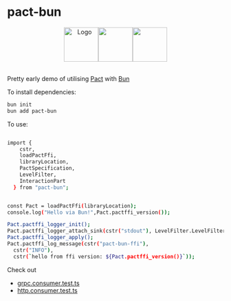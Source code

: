 # pact-bun

<p align="center">
  <a href="https://bun.sh"><img src="https://user-images.githubusercontent.com/709451/182802334-d9c42afe-f35d-4a7b-86ea-9985f73f20c3.png" alt="Logo" height=80 width=80></a><img src="https://i.pinimg.com/originals/01/9e/e0/019ee012b9ca5318b09d2f5696fc54ee.png" height="80" width="80"><img src="https://user-images.githubusercontent.com/19932401/206557102-f5141b7d-a4f4-441b-84f6-ede3552c4696.png" height="80" width="80">
  <br />
  <br />
<script async defer src="https://slack.pact.io/slackin.js"></script>
</p>


Pretty early demo of utilising [Pact](http://pact.io/) with [Bun](https://bun.sh/)

To install dependencies:

```bash
bun init
bun add pact-bun
```

To use:

```bash

import {
    cstr,
    loadPactFfi,
    libraryLocation,
    PactSpecification,
    LevelFilter,
    InteractionPart
  } from "pact-bun";


const Pact = loadPactFfi(libraryLocation);
console.log("Hello via Bun!",Pact.pactffi_version());

Pact.pactffi_logger_init();
Pact.pactffi_logger_attach_sink(cstr("stdout"), LevelFilter.LevelFilter_Info);
Pact.pactffi_logger_apply();
Pact.pactffi_log_message(cstr("pact-bun-ffi"),
  cstr("INFO"),
  cstr(`hello from ffi version: ${Pact.pactffi_version()}`));

```

Check out

- [grpc.consumer.test.ts](./src/grpc.consumer.test.ts)
- [http.consumer.test.ts](./src/http.consumer.test.ts)